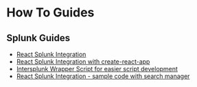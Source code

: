 # How To Guides

## Splunk Guides
- [React Splunk Integration](splunk/react-splunk-integration.md)
- [React Splunk Integration with create-react-app](splunk/improved-react-splunk-integration.md)
- [Intersplunk Wrapper Script for easier script development](splunk/intersplunk-wrapper-script.md)
- [React Splunk Integration - sample code with search manager](https://github.com/robertsobolczyk/splunk-react-app)
